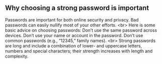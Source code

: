 
## Why choosing a strong password is important

Passwords are important for both online security and privacy. Bad passwords can easily nullify most of your other efforts.
&lt;br&gt;
Here is some basic advice on choosing passwords: Don’t use the same password across devices. Don’t use your name or account in the password. Don’t use common passwords (e.g., “12345,” family names).
&lt;br&gt;
Strong passwords are long and include a combination of lower- and uppercase letters, numbers and special characters; their strength increases with length and complexity.
